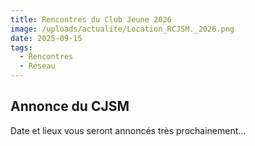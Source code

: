 ```yaml
---
title: Rencontres du Club Jeune 2026
image: /uploads/actualite/Location_RCJSM._2026.png
date: 2025-09-15
tags: 
  - Rencontres
  - Réseau
--- 
```


## Annonce du CJSM
Date et lieux vous seront annoncés très prochainement...
